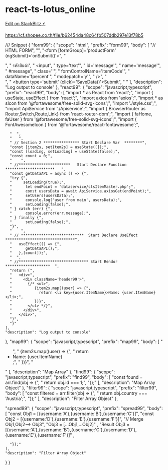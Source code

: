 # react-ts-lotus_online

[Edit on StackBlitz ⚡️](https://stackblitz.com/edit/react-ts-qjny3y)

https://cf.shopee.co.th/file/b62454da48c64fb507ddb297e13f78b5

/// Snippet
{
  "form99": {
    "scope": "html",
    "prefix": "form99",
    "body": [
      "// HTML FORM",
      "<!-- ",
      "1.เปลี่ยนชื่อ fromGroup ",
      "2.เพิ่ม Input ให้ครบ  ",
      "3.เชื่อมโยง Field ให้ตรงกับ sForm ใน ts",
      "-->",
      "<form [formGroup]='productForm' (ngSubmit)='onSubmit()'>",
      "  <div>",
      "    <label for='itemCode'>รหัสสินค้า</label>",
      "    <input",
      "      type='text'",
      "      id='message'",
      "      name='message'",
      "      #message",
      "      class=''",
      "      formControlName='itemCode'",
      "      dataName='fpercent'",
      "      modepatch='y'",
      "    />",
      "  </div>",
      "  <button type='submit' (click)='SaveData()'>Submit</button>",
      "</form> "
    ],
    "description": "Log output to console"
  },
  "react99": {
    "scope": "javascript,typescript",
    "prefix": "react99",
    "body": [
      "import * as React from 'react';",
      "import { useState, useEffect } from 'react';",
      "import axios from 'axios';",
      "import * as sIcon from '@fortawesome/free-solid-svg-icons';",
      "import './style.css';",
      "import ApiService from './Apiservice';",
      "import { BrowserRouter as Router,Switch,Route,Link} from 'react-router-dom';",
      "import { faHome, faUser } from '@fortawesome/free-solid-svg-icons';",
      "import { FontAwesomeIcon } from '@fortawesome/react-fontawesome';",

      "  ",
      "   ",
      " // Section 2 **************** Start Declare Var  ********",
      "const [item2s, setItem2s] = useState([]);",
      "const [loading, setLoading] = useState(false);",
      "const count = 0;",
      "    ",
      " //***********************   Start Declare Function  **********************   ",
      "const getDataAPI = async () => {",
      "try {",
      "     setLoading(true);",
      "      let endPoint = 'dataservice/clsItemMaster.php';",
      "      const usersData = await ApiService.axiosGet(endPoint);",
      "      setUsers(usersData);",
      "      console.log('user from main', usersData);",
      "      setLoading(false);",
      " } catch (err) {",
      "      console.error(err.message);",
      " } finally {",
      "      setLoading(false);",
      "}",
      "    ",
      " // ****************************  Start Declare UseEfect    *******************************",
      "   useEffect(() => {",
      "      getDataAPI();",
      "   },[count]);",
      "  ",
      " //******************************* Start Rendor  ********************  ",
      "return (",
      "   <div>",
      "     <div className='header99'>",
      "       {/* <ul>",
      "          {item2s.map((user) => {",
      "            return <li key={user.ItemName}>Name: {user.ItemName}</li>;",
      "          })}",
      "       </ul> */}",
      "     </div>",
      "   </div>",
      ")",
      "}"
    ],
    "description": "Log output to console"
  },
  "map99": {
    "scope": "javascript,typescript",
    "prefix": "map99",
    "body": [
      "<ul>",
      "  {item2s.map((user) => {",
      "       return <li key={user.ItemName}>Name: {user.ItemName}</li>;",
      "   })}",
      "</ul> "
    ],
    "description": "Map Array"
  },
  "find99": {
    "scope": "javascript,typescript",
    "prefix": "find99",
    "body": [
      "const found = arr.find(obj => {",
      "  return obj.id === 1;",
      "});"
    ],
    "description": "Map Array Object"
  },
  "filter99": {
    "scope": "javascript,typescript",
    "prefix": "filter99",
    "body": [
      "const filtered = arr.filter(obj => {",
      "  return obj.country === 'Austria';",
      "});"
    ],
    "description": "Filter Array Object"
  },

  "spread99": {
    "scope": "javascript,typescript",
    "prefix": "spread99",
    "body": [
      "const Obj1 = [{username:'A'},{username:'B'},{username:'C'}]",
      "const Obj2 = [{username:'D'},{username:'E'},{username:'F'}]",
      "// Merge Obj1,Obj2--> Obj3",
      "Obj3 = [...Obj1,...Obj2]" ,
      "Result Obj3 = [{username:'A'},{username:'B'},{username:'C'},{username:'D'},{username:'E'},{username:'F'}]" ,

      
      "});"
    ],
    "description": "Filter Array Object"
  }
}

